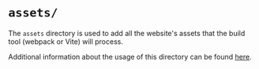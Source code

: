 # `assets/`

The `assets` directory is used to add all the website's assets that the build tool (webpack or Vite) will process.

Additional information about the usage of this directory can be found [here](https://nuxt.com/docs/guide/directory-structure/assets).